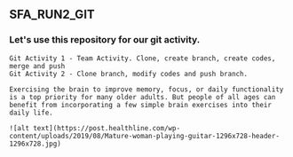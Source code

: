 ## SFA_RUN2_GIT
### Let's use this repository for our git activity.

```
Git Activity 1 - Team Activity. Clone, create branch, create codes, merge and push
Git Activity 2 - Clone branch, modify codes and push branch.
```


```
Exercising the brain to improve memory, focus, or daily functionality is a top priority for many older adults. But people of all ages can benefit from incorporating a few simple brain exercises into their daily life.

![alt text](https://post.healthline.com/wp-content/uploads/2019/08/Mature-woman-playing-guitar-1296x728-header-1296x728.jpg)
```
